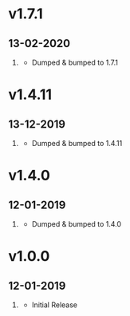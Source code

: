 # v1.7.1
## 13-02-2020

1. [](#new)
	* Dumped & bumped to 1.7.1

# v1.4.11
## 13-12-2019

1. [](#new)
	* Dumped & bumped to 1.4.11

# v1.4.0
## 12-01-2019

1. [](#new)
	* Dumped & bumped to 1.4.0

# v1.0.0
## 12-01-2019

1. [](#new)
    * Initial Release
